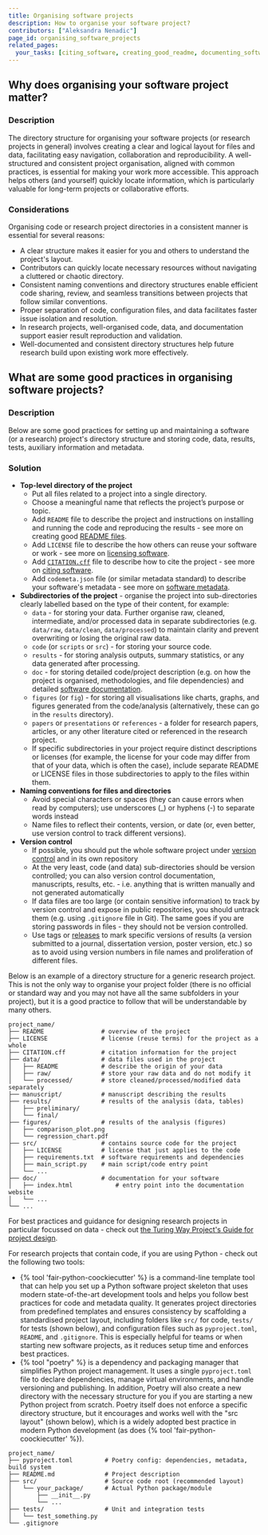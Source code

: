 ```yaml
---
title: Organising software projects
description: How to organise your software project?
contributors: ["Aleksandra Nenadic"]
page_id: organising_software_projects
related_pages:
  your_tasks: [citing_software, creating_good_readme, documenting_software, software_metadata]
---
```


## Why does organising your software project matter?

### Description

The directory structure for organising your software projects (or research projects in general) 
involves creating a clear and logical layout for files and data, facilitating easy navigation, collaboration and reproducibility.
A well-structured and consistent project organisation, aligned with common practices, is essential for making your work more accessible. 
This approach helps others (and yourself) quickly locate information, which is particularly valuable for long-term projects or collaborative efforts.

### Considerations

Organising code or research project directories in a consistent manner is essential for several reasons:

- A clear structure makes it easier for you and others to understand the project's layout.
- Contributors can quickly locate necessary resources without navigating a cluttered or chaotic directory.
- Consistent naming conventions and directory structures enable efficient code sharing, review, and seamless transitions between projects that follow similar conventions.
- Proper separation of code, configuration files, and data facilitates faster issue isolation and resolution.
- In research projects, well-organised code, data, and documentation support easier result reproduction and validation.
- Well-documented and consistent directory structures help future research build upon existing work more effectively.

## What are some good practices in organising software projects?

### Description 
Below are some good practices for setting up and maintaining a software (or a research) project's directory structure and storing
code, data, results, tests, auxiliary information and metadata.

### Solution

- **Top-level directory of the project**
  - Put all files related to a project into a single directory. 
  - Choose a meaningful name that reflects the project’s purpose or topic.
  - Add `README` file to describe the project and instructions on installing and running the code and reproducing the results - see more on creating good [README files][creating_good_readme].
  - Add `LICENSE` file to describe the how others can reuse your software or work - see more on [licensing software][licensing_software].
  - Add [`CITATION.cff`][cff] file to describe how to cite the project - see more on [citing software][citing_software].
  - Add `codemeta.json` file (or similar metadata standard) to describe your software's metadata - see more on [software metadata][software_metadata].
- **Subdirectories of the project** - organise the project into sub-directories clearly labelled based on the type of their content, for example:
  - `data` - for storing your data. Further organise raw, cleaned, intermediate, and/or processed data in separate subdirectories (e.g. `data/raw`, `data/clean`, `data/processed`) to maintain clarity and prevent overwriting or losing the original raw data. 
  - `code` (or `scripts` or `src`) - for storing your source code.
  - `results` - for storing analysis outputs, summary statistics, or any data generated after processing.
  - `doc` - for storing detailed code/project description (e.g. on how the project is organised, methodologies, and file dependencies) and detailed [software documentation][software_documentation].
  - `figures` (or `fig`) - for storing all visualisations like charts, graphs, and figures generated from the code/analysis (alternatively, these can go in the `results` directory).
  - `papers` or `presentations` or `references` - a folder for research papers, articles, or any other literature cited or referenced in the research project.
  - If specific subdirectories in your project require distinct descriptions or licenses (for example, the license for your code may differ from that of your data, which is often the case), include separate README or LICENSE files in those subdirectories to apply to the files within them.
- **Naming conventions for files and directories**
  - Avoid special characters or spaces (they can cause errors when read by computers); use underscores (_) or hyphens (-) to separate words instead
  - Name files to reflect their contents, version, or date (or, even better, use version control to track different versions).
- **Version control**
  - If possible, you should put the whole software project under [version control][version_control] and in its own repository
  - At the very least, code (and data) sub-directories should be version controlled; you can also version control documentation, manuscripts, results, etc. - i.e. anything that is written manually and not generated automatically
  - If data files are too large (or contain sensitive information) to track by version control and expose in public repositories, you should untrack them (e.g. using `.gitignore` file in Git). The same goes if you are storing passwords in files - they should not be version controlled.
  - Use tags or [releases][releasing_code] to mark specific versions of results (a version submitted to a journal, dissertation version, poster version, etc.) so as to avoid using version numbers in file names and proliferation of different files.

Below is an example of a directory structure for a generic research project. This is not the only way to organise your project folder (there is no official or standard way and you may not have 
all the same subfolders in your project), but it is a good practice to follow that will be understandable by many others.

```
project_name/
├── README                # overview of the project
├── LICENSE               # license (reuse terms) for the project as a whole
├── CITATION.cff          # citation information for the project
├── data/                 # data files used in the project
│   ├── README            # describe the origin of your data
│   ├── raw/              # store your raw data and do not modify it
│   └── processed/        # store cleaned/processed/modified data separately 
├── manuscript/           # manuscript describing the results
├── results/              # results of the analysis (data, tables)  
│   ├── preliminary/
│   └── final/
├── figures/              # results of the analysis (figures)
│   ├── comparison_plot.png
│   └── regression_chart.pdf
├── src/                  # contains source code for the project
│   ├── LICENSE           # license that just applies to the code
│   ├── requirements.txt  # software requirements and dependencies
│   ├── main_script.py    # main script/code entry point
│   └── ...
├── doc/                  # documentation for your software
│   ├── index.html            # entry point into the documentation website    
│   └── ...
└── ...
```

For best practices and guidance for designing research projects in particular focussed on data - check out [the Turing Way Project's Guide for project design][turing-project-design]. 

For research projects that contain code, if you are using Python - check out the following two tools:

- {% tool 'fair-python-coockiecutter' %} is a command-line template tool that can help you set up a Python software project skeleton that uses modern state-of-the-art development tools and helps you follow best practices for code and metadata quality. It generates project directories from predefined templates and ensures consistency by scaffolding a standardised project layout, including folders like `src/` for code, `tests/` for tests (shown below), and configuration files such as `pyproject.toml`, `README`, and `.gitignore`. This is especially helpful for teams or when starting new software projects, as it reduces setup time and enforces best practices.
-  {% tool "poetry" %} is a dependency and packaging manager that simplifies Python project management. It uses a single `pyproject.toml` file to declare dependencies, manage virtual environments, and handle versioning and publishing.
In addition, Poetry will also create a new directory with the necessary structure for you if you are starting a new Python project from scratch.
Poetry itself does not enforce a specific directory structure, but it encourages and works well with the "src layout" (shown below), which is a widely adopted best practice in modern Python development (as does {% tool 'fair-python-coockiecutter' %}).

```
project_name/
├── pyproject.toml         # Poetry config: dependencies, metadata, build system
├── README.md              # Project description
├── src/                   # Source code root (recommended layout)
│   └── your_package/      # Actual Python package/module
│       ├── __init__.py
│       └── ...
├── tests/                 # Unit and integration tests
│   └── test_something.py
└── .gitignore
```

[creating_good_readme]: ./creating_good_readme
[licensing_software]: ./licensing_software
[releasing_code]: ./releasing_software
[software_documentation]: ./documenting_software
[version_control]: ./using_version_control
[software_metadata]: ./software_metadata
[cff]: https://citation-file-format.github.io/
[citing_software]: ./citing_software
[turing-project-design]: https://book.the-turing-way.org/project-design/pd-design-overview/project-repo/project-repo-advanced
[directory-structure-poetry]: https://medium.com/@sjalexandre/python-tutorial-managing-projects-with-poetry-cd2deab72697
